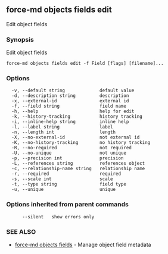 ## force-md objects fields edit

Edit object fields

### Synopsis

Edit object fields

```
force-md objects fields edit -f Field [flags] [filename]...
```

### Options

```
  -v, --default string             default value
  -d, --description string         description
  -x, --external-id                external id
  -f, --field string               field name
  -h, --help                       help for edit
  -k, --history-tracking           history tracking
  -i, --inline-help string         inline help
  -l, --label string               label
  -n, --length int                 length
  -X, --no-external-id             not external id
  -K, --no-history-tracking        no history tracking
  -R, --no-required                not required
  -U, --no-unique                  not unique
  -p, --precision int              precision
  -L, --references string          references object
  -c, --relationship-name string   relationship name
  -r, --required                   required
  -s, --scale int                  scale
  -t, --type string                field type
  -u, --unique                     unique
```

### Options inherited from parent commands

```
      --silent   show errors only
```

### SEE ALSO

* [force-md objects fields](force-md_objects_fields.md)	 - Manage object field metadata

